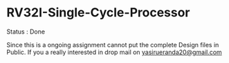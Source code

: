 # RV32I-Single-Cycle-Processor
Status : Done

Since this is a ongoing assignment cannot put the complete Design files in Public. If you a really interested in drop mail on yasirueranda20@gmail.com
